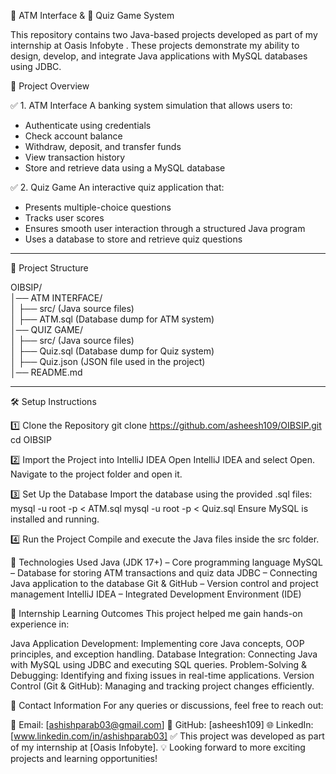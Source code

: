 🏦 ATM Interface & 🎯 Quiz Game System

This repository contains two Java-based projects developed as part of my internship at Oasis Infobyte . These projects demonstrate my ability to design, develop, and integrate Java applications with MySQL databases using JDBC.

 📌 Project Overview

 ✅ 1. ATM Interface
A banking system simulation that allows users to:
- Authenticate using credentials
- Check account balance
- Withdraw, deposit, and transfer funds
- View transaction history
- Store and retrieve data using a MySQL database

 ✅ 2. Quiz Game
An interactive quiz application that:
- Presents multiple-choice questions
- Tracks user scores
- Ensures smooth user interaction through a structured Java program
- Uses a database to store and retrieve quiz questions

---

 📂 Project Structure

OIBSIP/  
│── ATM INTERFACE/  
│   ├── src/ (Java source files)  
│   ├── ATM.sql (Database dump for ATM system)  
│── QUIZ GAME/  
│   ├── src/ (Java source files)  
│   ├── Quiz.sql (Database dump for Quiz system)  
│   ├── Quiz.json (JSON file used in the project)  
│── README.md  


---

 🛠 Setup Instructions

1️⃣ Clone the Repository
git clone https://github.com/asheesh109/OIBSIP.git
cd OIBSIP 

2️⃣ Import the Project into IntelliJ IDEA
Open IntelliJ IDEA and select Open.
Navigate to the project folder and open it.

3️⃣ Set Up the Database
Import the database using the provided .sql files:
mysql -u root -p < ATM.sql
mysql -u root -p < Quiz.sql
Ensure MySQL is installed and running.

4️⃣ Run the Project
Compile and execute the Java files inside the src folder.

📜 Technologies Used
Java (JDK 17+) – Core programming language
MySQL – Database for storing ATM transactions and quiz data
JDBC – Connecting Java application to the database
Git & GitHub – Version control and project management
IntelliJ IDEA – Integrated Development Environment (IDE)

🎯 Internship Learning Outcomes
This project helped me gain hands-on experience in:

Java Application Development: Implementing core Java concepts, OOP principles, and exception handling.
Database Integration: Connecting Java with MySQL using JDBC and executing SQL queries.
Problem-Solving & Debugging: Identifying and fixing issues in real-time applications.
Version Control (Git & GitHub): Managing and tracking project changes efficiently.

📧 Contact Information
For any queries or discussions, feel free to reach out:

📩 Email: [ashishparab03@gmail.com]
🔗 GitHub: [asheesh109]
🌐 LinkedIn: [www.linkedin.com/in/ashishparab03]
✅ This project was developed as part of my internship at [Oasis Infobyte].
💡 Looking forward to more exciting projects and learning opportunities!
 

